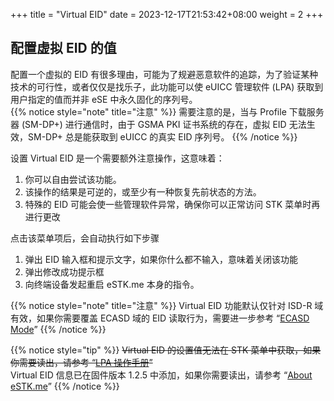 +++
title = "Virtual EID"
date =  2023-12-17T21:53:42+08:00
weight = 2
+++

## 配置虚拟 EID 的值

配置一个虚拟的 EID 有很多理由，可能为了规避恶意软件的追踪，为了验证某种技术的可行性，或者仅仅是找乐子，此功能可以使 eUICC 管理软件 (LPA) 获取到用户指定的值而并非 eSE 中永久固化的序列号。  
{{% notice style="note" title="注意" %}}
需要注意的是，当与 Profile 下载服务器 (SM-DP+) 进行通信时，由于 GSMA PKI 证书系统的存在，虚拟 EID 无法生效，SM-DP+ 总是能获取到 eUICC 的真实 EID 序列号。
{{% /notice %}}

设置 Virtual EID 是一个需要额外注意操作，这意味着：

1. 你可以自由尝试该功能。
2. 该操作的结果是可逆的，或至少有一种恢复先前状态的方法。
3. 特殊的 EID 可能会使一些管理软件异常，确保你可以正常访问 STK 菜单时再进行更改

点击该菜单项后，会自动执行如下步骤

1. 弹出 EID 输入框和提示文字，如果你什么都不输入，意味着关闭该功能
2. 弹出修改成功提示框
3. 向终端设备发起重启 eSTK.me 本身的指令。

{{% notice style="note" title="注意" %}}
Virtual EID 功能默认仅针对 ISD-R 域有效，如果你需要覆盖 ECASD 域的 EID 读取行为，需要进一步参考 “[ECASD Mode](ecasd-mode)”
{{% /notice %}}

{{% notice style="tip" %}}
~~Virtual EID 的设置值无法在 STK 菜单中获取，如果你需要读出，请参考 “[LPA 操作手册](estk_me/lpa-guide)”~~  
Virtual EID 信息已在固件版本 1.2.5 中添加，如果你需要读出，请参考 “[About eSTK.me](../about-estk_me)”
{{% /notice %}}
